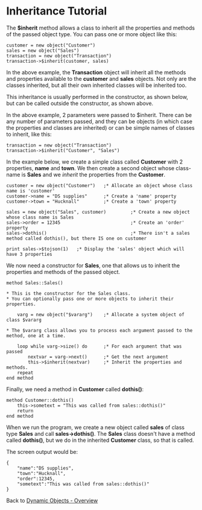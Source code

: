 # Inheritance Tutorial

<PageHeader />

The **\$inherit** method allows a class to inherit all the properties and methods of the passed object type. You can pass one or more object like this:

```
customer = new object("Customer")
sales = new object("Sales")
transaction = new object("Transaction")
transaction->$inherit(customer, sales)
```

In the above example, the **Transaction** object will inherit all the methods and properties available to the **customer** and **sales** objects. Not only are the classes inherited, but all their own inherited classes will be inherited too.

This inheritance is usually performed in the constructor, as shown below, but can be called outside the constructor, as shown above.

In the above example, 2 parameters were passed to \$inherit. There can be any number of parameters passed, and they can be objects (in which case the properties and classes are inherited) or can be simple names of classes to inherit, like this:

```
transaction = new object("Transaction")
transaction->$inherit("Customer", "Sales")
```

In the example below, we create a simple class called **Customer** with 2 properties, **name** and **town**. We then create a second object whose class-name is **Sales** and we _inherit_ the properties from the **Customer**.

```
customer = new object("Customer")   ;* Allocate an object whose class name is 'customer'
customer->name = "DS supplies"      ;* Create a 'name' property
customer->town = "Hucknall"         ;* Create a 'town' property

sales = new object("Sales", customer)         ;* Create a new object whose class name is Sales
sales->order = 12345                          ;* Create an 'order' property
sales->dothis()                               ;* There isn't a sales method called dothis(), but there IS one on customer

print sales->$tojson(1)   ;* Display the 'sales' object which will have 3 properties
```

We now need a constructor for **Sales**, one that allows us to inherit the properties and methods of the passed object.

```
method Sales::Sales()

* This is the constructor for the Sales class.
* You can optionally pass one or more objects to inherit their properties.

    varg = new object("$vararg")    ;* Allocate a system object of class $vararg

* The $vararg class allows you to process each argument passed to the method, one at a time.

    loop while varg->size() do      ;* For each argument that was passed
        nextvar = varg->next()      ;* Get the next argument
        this->$inherit(nextvar)     ;* Inherit the properties and methods.
    repeat
end method
```

Finally, we need a method in **Customer** called **dothis()**:

```
method Customer::dothis()
    this->sometext = "This was called from sales::dothis()"
    return
end method
```

When we run the program, we create a new object called **sales** of class type **Sales** and call **sales-&gt;dothis()**. The **Sales** class doesn't have a method called **dothis()**, but we do in the inherited **Customer** class, so that is called.

The screen output would be:

```
{
    "name":"DS supplies",
    "town":"Hucknall",
    "order":12345,
    "sometext":"This was called from sales::dothis()"
}
```

Back to [Dynamic Objects - Overview](./../README.md)

